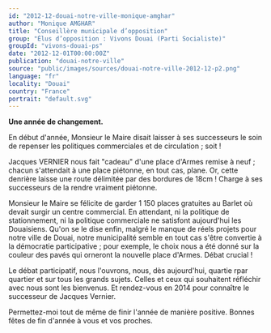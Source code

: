 ```yaml
---
id: "2012-12-douai-notre-ville-monique-amghar"
author: "Monique AMGHAR"
title: "Conseillère municipale d’opposition"
group: "Élus d’opposition : Vivons Douai (Parti Socialiste)"
groupId: "vivons-douai-ps"
date: "2012-12-01T00:00:00Z"
publication: "douai-notre-ville"
source: "public/images/sources/douai-notre-ville-2012-12-p2.png"
language: "fr"
locality: "Douai"
country: "France"
portrait: "default.svg"
---
```


**Une année de changement.**

En début d'année, Monsieur le Maire disait laisser à ses successeurs le soin de repenser les politiques commerciales et de circulation ; soit !

Jacques VERNIER nous fait "cadeau" d'une place d'Armes remise à neuf ; chacun s'attendait à une place piétonne, en tout cas, plane. Or, cette denrière laisse une route délimitée par des bordures de 18cm ! Charge à ses successeurs de la rendre vraiment piétonne.

Monsieur le Maire se félicite de garder 1 150 places gratuites au Barlet où devait surgir un centre commercial. En attendant, ni la politique de stationnement, ni la politique commerciale ne satisfont aujourd'hui les Douaisiens.
Qu'on se le dise enfin, malgré le manque de réels projets pour notre ville de Douai, notre municipalité semble en tout cas s'être convertie à la démocratie participative ; pour exemple, le choix nous a été donné sur la couleur des pavés qui orneront la nouvelle place d'Armes.
Débat crucial !

Le débat participatif, nous l'ouvrons, nous, dès aujourd'hui, quartie rpar quartier et sur tous les grands sujets. Celles et ceux qui souhaitent réfléchir avec nous sont les bienvenus. Et rendez-vous en 2014 pour connaître le successeur de Jacques Vernier.

Permettez-moi tout de même de finir l'année de manière positive. Bonnes fêtes de fin d'année à vous et vos proches.
